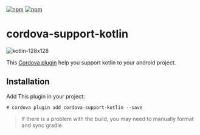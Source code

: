 [![npm](https://img.shields.io/npm/v/cordova-support-kotlin.svg)](https://www.npmjs.com/package/cordova-support-kotlin) 
[![npm](https://img.shields.io/npm/dm/cordova-support-kotlin.svg)](https://www.npmjs.com/package/cordova-support-kotlin)

# cordova-support-kotlin
![kotlin-128x128](https://gss1.bdstatic.com/9vo3dSag_xI4khGkpoWK1HF6hhy/baike/w%3D268/sign=818bbcabfcf2b211e42e8248f2826511/9a504fc2d5628535746e08f997ef76c6a6ef6358.jpg)

This [Cordova plugin](https://www.npmjs.com/package/cordova-support-kotlin) help you support kotlin to your android project.

## Installation

Add This plugin in your project: 

``` shell
# cordova plugin add cordova-support-kotlin --save
```

> If there is a problem with the build, you may need to manually format and sync gradle.